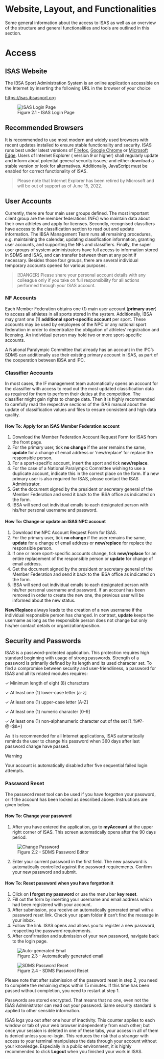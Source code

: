 # Website, Layout, and Functionalities

Some general information about the access to ISAS as well as an overview of the structure and
general functionalities and tools are outlined in this
section.

# Access<!-- {docsify-ignore} -->

## ISAS Website

The IBSA Sport Administration System is an online application accessible on the
Internet by inserting the following URL in the browser of your choice

<p class="text-center">
  <a href="https://[isas.ibsasport.org](https://isas.ibsasport.org/)" target="_blank">https://isas.ibsasport.org</a>
</p>

<figure>
  <img src="_img/figures/2.1-isas-login-page.png" alt="ISAS Login Page" class="screenshot">
  <figcaption>Figure 2.1 - ISAS Login Page</figcaption>
</figure>

## Recommended Browsers

It is recommended to use most modern and widely used browsers with recent updates
installed to ensure stable functionality and security. ISAS runs best under latest versions
of [Firefox](https://www.mozilla.org/en-US/firefox/), [Google Chrome]([version](https://www.google.com/chrome/))
or [Microsoft Edge](https://www.microsoft.com/en-us/edge). Users of Internet Explorer (
version 9 or higher) shall regularly update and inform about potential general security issues; and
either download a
stable version or look for alternatives. Additionally, JavaScript must be enabled for correct
functionality of ISAS.

> Please note that Internet Explorer has been retired by Microsoft and will be out of support as of
> June 15, 2022.

## User Accounts

Currently, there are four main user groups defined. The most important client group are the member
federations (NFs) who maintain data about their own
athletes and apply for licenses. Secondly,
recognised classifiers have access to the classification section to read out and update information.
The IBSA Management Team runs all remaining
procedures, e.g. maintaining the calendar, updating
classification information, granting user accounts, and supporting the NFs and classifiers. Finally,
the super user groups of system administrators
have full access to information stored in SDMS and
ISAS, and can transfer between them at any point if necessary. Besides those four groups, there are
several individual temporary accounts opened for
various purposes.

> [!DANGER]
> Please share your personal account details with any colleague only if you take on full
> responsibility for all actions performed through your ISAS
> account.

### NF Accounts

Each Member Federation obtains one (1) main user account (**primary user**) to access all athletes
in all sports stored in the system. Additionally,
IBSA may grant one (1) **additional sport-specific
account** per
sport. These accounts may be used by employees of the NPC or any national sport federation in order
to decentralize the obligation of athletes’
registration and licensing. An individual person may
hold two or more sport-specific accounts.

A National Paralympic Committee that already has an account in the IPC’s SDMS can additionally use
their existing primary account in ISAS, as part of
the cooperation between IBSA and IPC.

### Classifier Accounts

In most cases, the IF management team automatically opens an account for the classifier
with access to read out the most updated classification data as required for them to perform
their duties at the competition. The classifier might gain rights to change data. Then it is
highly recommended to carefully read the respective sections of the ISAS manual about
the update of classification values and files to ensure consistent and high data quality.

#### How To: Apply for an ISAS Member Federation account

1) Download the Member Federation Account Request Form for ISAS from the front page.
2) For the primary user, tick **no change** if the user remains the same, **update** for a change of
   email address or ‘new/replace’ for replace the
   responsible person.
3) For a sport-specific account, insert the sport and tick **new/replace**.
4) For the case of a National Paralympic Committee wishing to use a duplicate account, indicate this
   in the correct place on the form. If a new
   primary user is also required for ISAS, please contact
   the ISAS Administrator.
5) Get the document signed by the president or secretary general of the Member Federation and send
   it back to the IBSA office as indicated on the
   form.
6) IBSA will send out individual emails to each designated person with his/her personal username and
   password.

#### How To: Change or update an ISAS NPC account

1) Download the NPC Account Request Form for ISAS.
2) For the primary user, tick **no change** if the user remains the same, **update** for a change of
   email address or **new/replace** for replace the
   responsible person.
3) If one or more sport-specific accounts change, tick **new/replace** for an entire replacement of
   the responsible person or **update** for change of
   email address.
4) Get the document signed by the president or secretary general of the Member Federation and send
   it back to the IBSA office as indicated on the
   form.
5) IBSA will send out individual emails to each designated person with his/her personal username and
   password. If an account has been removed in order
   to create the new one, the previous user will be
   informed about the new status.

**New/Replace** always leads to the creation of a new username if the individual responsible person
has changed. In contrast, **update** keeps the
username as long as the responsible person does not
change but only his/her contact details or organization/position.

## Security and Passwords

ISAS is a password-protected application. This protection requires high standard beginning with
usage of strong passwords. Strength of a password is
primarily defined by its length and its used
character set. To find a compromise between security and user-friendliness, a password for ISAS and
all its related modules requires:

&check; Minimum length of eight (8) characters

&check; At least one (1) lower-case letter [a-z]

&check; At least one (1) upper-case letter [A-Z]

&check; At least one (1) numeric character [0-9]

&check; At least one (1) non-alphanumeric character out of the set [!_%#?-@=$&+]

As it is recommended for all Internet applications, ISAS automatically reminds the user to change
his password when 360 days after last password
change have passed.

> [!WARNING]
> Your account is automatically disabled after five sequential failed login attempts.

### Password Reset

The password reset tool can be used if you have forgotten your password, or if the account
has been locked as described above. Instructions are given below.

#### How To: Change your password

1. After you have entered the application, go to **myAccount** at the upper right
   corner of ISAS. This screen automatically opens after the 90 days period.

<figure>
<img src="_img/figures/2.2-sdms-password-editor.png" alt="Change Password" class="screenshot">
  <figcaption>Figure 2.2 - SDMS Password Editor</figcaption>
</figure>

2. Enter your current password in the first field. The new password is automatically
   controlled against the password requirements. Confirm your new password and
   submit.

#### How To: Reset password when you have forgotten it

1. Click on **I forgot my password** or use the menu bar **key reset**.
2. Fill out the form by inserting your username and email address which had been
   registered with your account.
3. After submission, you receive an automatically generated email with a password reset
   link. Check your spam folder if can’t find the message in your inbox.
4. Follow the link. ISAS opens and allows you to register a new password, respecting
   the password requirements.
5. After confirmation and submission of your new password, navigate back to the login
   page.

<figure>
<img src="_img/figures/2.3-password-reset-email.png" alt="Auto-generated Email" class="screenshot">
  <figcaption>Figure 2.3 - Automatically generated email</figcaption>
</figure>

<figure>
<img src="_img/figures/2.4-password-reset.png" alt="SDMS Password Reset" class="screenshot">
  <figcaption>Figure 2.4 - SDMS Password Reset</figcaption>
</figure>

Please note that after submission of the password reset in step 2, you need to complete the
remaining steps within 15 minutes. If this time has been passed without completion, you
need to restart at step 1.

Passwords are stored encrypted. That means that no one, even not the ISAS Administrator
can read out your password. Same security standard is applied to other sensible information.

ISAS logs you out after one hour of inactivity. This counter applies to each window or tab of
your web browser independently from each other; but once your session is deleted in one of
these tabs, your access in all of them is denied unless you re-login. This reduces the risk that
a stranger with access to your terminal manipulates the data through your account without
your knowledge. Especially in a public environment, it is highly recommended to click **Logout**
when you finished your work in ISAS. 